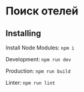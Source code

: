 # Поиск отелей

## Installing

Install Node Modules: <code>npm i</code>

Development: <code>npm run dev</code>

Production: <code>npm run build</code>

Linter: <code>npm run lint</code>
